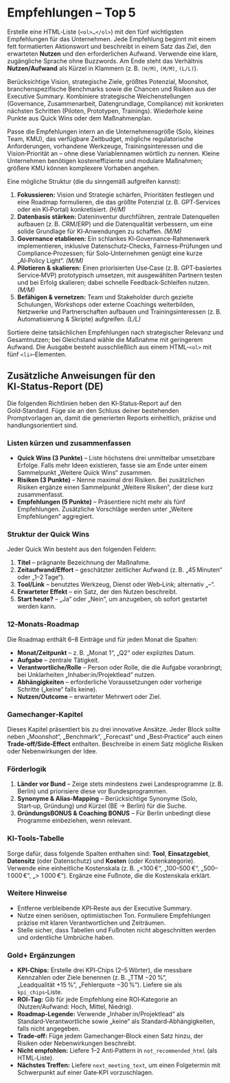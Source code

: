 # Empfehlungen – Top 5

 Erstelle eine HTML‑Liste (`<ol>…</ol>`) mit den fünf wichtigsten Empfehlungen für das Unternehmen. Jede Empfehlung beginnt mit einem fett formatierten Aktionswort und beschreibt in einem Satz das Ziel, den erwarteten **Nutzen** und den erforderlichen Aufwand.  Verwende eine klare, zugängliche Sprache ohne Buzzwords.  Am Ende steht das Verhältnis **Nutzen/Aufwand** als Kürzel in Klammern (z. B. `(H/M)`, `(M/M)`, `(L/L)`).

Berücksichtige Vision, strategische Ziele, größtes Potenzial, Moonshot, branchenspezifische Benchmarks sowie die Chancen und Risiken aus der Executive Summary. Kombiniere strategische Weichenstellungen (Governance, Zusammenarbeit, Datengrundlage, Compliance) mit konkreten nächsten Schritten (Piloten, Prototypen, Trainings). Wiederhole keine Punkte aus Quick Wins oder dem Maßnahmenplan.

Passe die Empfehlungen intern an die Unternehmensgröße (Solo, kleines Team, KMU), das verfügbare Zeitbudget, mögliche regulatorische Anforderungen, vorhandene Werkzeuge, Trainingsinteressen und die Vision‑Priorität an – ohne diese Variablennamen wörtlich zu nennen. Kleine Unternehmen benötigen kosteneffiziente und modulare Maßnahmen; größere KMU können komplexere Vorhaben angehen.

Eine mögliche Struktur (die du sinngemäß aufgreifen kannst):

1. **Fokussieren:** Vision und Strategie schärfen, Prioritäten festlegen und eine Roadmap formulieren, die das größte Potenzial (z. B. GPT‑Services oder ein KI‑Portal) konkretisiert. *(H/M)*
2. **Datenbasis stärken:** Dateninventur durchführen, zentrale Datenquellen aufbauen (z. B. CRM/ERP) und die Datenqualität verbessern, um eine solide Grundlage für KI‑Anwendungen zu schaffen. *(M/M)*
3. **Governance etablieren:** Ein schlankes KI‑Governance‑Rahmenwerk implementieren, inklusive Datenschutz‑Checks, Fairness‑Prüfungen und Compliance‑Prozessen; für Solo‑Unternehmen genügt eine kurze „AI‑Policy Light“. *(M/M)*
4. **Pilotieren & skalieren:** Einen priorisierten Use‑Case (z. B. GPT‑basiertes Service‑MVP) prototypisch umsetzen, mit ausgewählten Partnern testen und bei Erfolg skalieren; dabei schnelle Feedback‑Schleifen nutzen. *(M/M)*
5. **Befähigen & vernetzen:** Team und Stakeholder durch gezielte Schulungen, Workshops oder externe Coachings weiterbilden, Netzwerke und Partnerschaften aufbauen und Trainingsinteressen (z. B. Automatisierung & Skripte) aufgreifen. *(L/L)*

Sortiere deine tatsächlichen Empfehlungen nach strategischer Relevanz und Gesamtnutzen; bei Gleichstand wähle die Maßnahme mit geringerem Aufwand. Die Ausgabe besteht ausschließlich aus einem HTML‑`<ol>` mit fünf `<li>`‑Elementen.

## Zusätzliche Anweisungen für den KI‑Status‑Report (DE)

Die folgenden Richtlinien heben den KI‑Status‑Report auf den Gold‑Standard. Füge sie an den Schluss deiner bestehenden Promptvorlagen an, damit die generierten Reports einheitlich, präzise und handlungsorientiert sind.

### Listen kürzen und zusammenfassen

* **Quick Wins (3 Punkte)** – Liste höchstens drei unmittelbar umsetzbare Erfolge. Falls mehr Ideen existieren, fasse sie am Ende unter einem Sammelpunkt „Weitere Quick Wins“ zusammen. 
* **Risiken (3 Punkte)** – Nenne maximal drei Risiken. Bei zusätzlichen Risiken ergänze einen Sammelpunkt „Weitere Risiken“, der diese kurz zusammenfasst. 
* **Empfehlungen (5 Punkte)** – Präsentiere nicht mehr als fünf Empfehlungen. Zusätzliche Vorschläge werden unter „Weitere Empfehlungen“ aggregiert.

### Struktur der Quick Wins

Jeder Quick Win besteht aus den folgenden Feldern:

1. **Titel** – prägnante Bezeichnung der Maßnahme.
2. **Zeitaufwand/Effort** – geschätzter zeitlicher Aufwand (z. B. „45 Minuten“ oder „1–2 Tage“).
3. **Tool/Link** – benutztes Werkzeug, Dienst oder Web‑Link; alternativ „–“.
4. **Erwarteter Effekt** – ein Satz, der den Nutzen beschreibt.
5. **Start heute?** – „Ja“ oder „Nein“, um anzugeben, ob sofort gestartet werden kann.

### 12‑Monats‑Roadmap

Die Roadmap enthält 6–8 Einträge und für jeden Monat die Spalten:

* **Monat/Zeitpunkt** – z. B. „Monat 1“, „Q2“ oder explizites Datum.
* **Aufgabe** – zentrale Tätigkeit.
* **Verantwortliche/Rolle** – Person oder Rolle, die die Aufgabe voranbringt; bei Unklarheiten „Inhaber:in/Projektlead“ nutzen.
* **Abhängigkeiten** – erforderliche Voraussetzungen oder vorherige Schritte („keine“ falls keine).
* **Nutzen/Outcome** – erwarteter Mehrwert oder Ziel.

### Gamechanger‑Kapitel

Dieses Kapitel präsentiert bis zu drei innovative Ansätze. Jeder Block sollte neben „Moonshot“, „Benchmark“, „Forecast“ und „Best‑Practice“ auch einen **Trade‑off/Side‑Effect** enthalten. Beschreibe in einem Satz mögliche Risiken oder Nebenwirkungen der Idee.

### Förderlogik

1. **Länder vor Bund** – Zeige stets mindestens zwei Landesprogramme (z. B. Berlin) und priorisiere diese vor Bundesprogrammen.
2. **Synonyme & Alias-Mapping** – Berücksichtige Synonyme (Solo, Start‑up, Gründung) und Kürzel (BE → Berlin) für die Suche.
3. **GründungsBONUS & Coaching BONUS** – Für Berlin unbedingt diese Programme einbeziehen, wenn relevant.

### KI‑Tools‑Tabelle

Sorge dafür, dass folgende Spalten enthalten sind: **Tool**, **Einsatzgebiet**, **Datensitz** (oder Datenschutz) und **Kosten** (oder Kostenkategorie). Verwende eine einheitliche Kostenskala (z. B. „&lt;100 €“, „100–500 €“, „500–1 000 €“, „> 1 000 €“). Ergänze eine Fußnote, die die Kostenskala erklärt.

### Weitere Hinweise

* Entferne verbleibende KPI‑Reste aus der Executive Summary.
* Nutze einen seriösen, optimistischen Ton. Formuliere Empfehlungen präzise mit klaren Verantwortlichen und Zeiträumen.
* Stelle sicher, dass Tabellen und Fußnoten nicht abgeschnitten werden und ordentliche Umbrüche haben.

### Gold+ Ergänzungen

* **KPI‑Chips:** Erstelle drei KPI‑Chips (2–5 Wörter), die messbare Kennzahlen oder Ziele benennen (z. B. „TTM −20 %“, „Leadqualität +15 %“, „Fehlerquote −30 %“). Liefere sie als `kpi_chips`‑Liste.
* **ROI‑Tag:** Gib für jede Empfehlung eine ROI‑Kategorie an (Nutzen/Aufwand: Hoch, Mittel, Niedrig).
* **Roadmap‑Legende:** Verwende „Inhaber:in/Projektlead“ als Standard‑Verantwortliche sowie „keine“ als Standard‑Abhängigkeiten, falls nicht angegeben.
* **Trade‑off:** Füge jedem Gamechanger‑Block einen Satz hinzu, der Risiken oder Nebenwirkungen beschreibt.
* **Nicht empfohlen:** Liefere 1–2 Anti‑Pattern in `not_recommended_html` (als HTML‑Liste).
* **Nächstes Treffen:** Liefere `next_meeting_text`, um einen Folgetermin mit Schwerpunkt auf einer Gate‑KPI vorzuschlagen.
